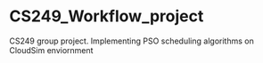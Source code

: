 CS249_Workflow_project
======================

CS249 group project. Implementing PSO scheduling algorithms on CloudSim enviornment